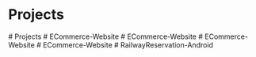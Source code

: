 # Projects
#   P r o j e c t s  
 #   E C o m m e r c e - W e b s i t e  
 #   E C o m m e r c e - W e b s i t e  
 #   E C o m m e r c e - W e b s i t e  
 #   E C o m m e r c e - W e b s i t e  
 #   R a i l w a y R e s e r v a t i o n - A n d r o i d  
 
